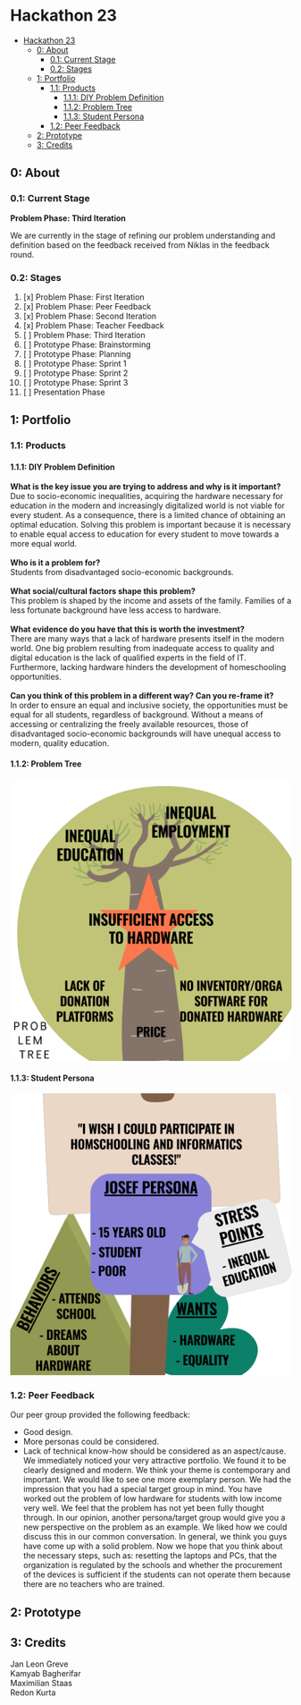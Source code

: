 # Hackathon 23

<!-- TOC -->
* [Hackathon 23](#hackathon-23)
  * [0: About](#0-about)
    * [0.1: Current Stage](#01-current-stage)
    * [0.2: Stages](#02-stages)
  * [1: Portfolio](#1-portfolio)
    * [1.1: Products](#11-products)
      * [1.1.1: DIY Problem Definition](#111-diy-problem-definition)
      * [1.1.2: Problem Tree](#112-problem-tree)
      * [1.1.3: Student Persona](#113-student-persona)
    * [1.2: Peer Feedback](#12-peer-feedback)
  * [2: Prototype](#2-prototype)
  * [3: Credits](#3-credits)
<!-- TOC -->

## 0: About
### 0.1: Current Stage
**Problem Phase: Third Iteration**

We are currently in the stage of refining our problem understanding and definition based on
the feedback received from Niklas in the feedback round.

### 0.2: Stages
1. [x] Problem Phase: First Iteration
2. [x] Problem Phase: Peer Feedback
3. [x] Problem Phase: Second Iteration
4. [x] Problem Phase: Teacher Feedback
5. [ ] Problem Phase: Third Iteration
6. [ ] Prototype Phase: Brainstorming
7. [ ] Prototype Phase: Planning
8. [ ] Prototype Phase: Sprint 1
9. [ ] Prototype Phase: Sprint 2
10. [ ] Prototype Phase: Sprint 3
11. [ ] Presentation Phase

## 1: Portfolio

### 1.1: Products

#### 1.1.1: DIY Problem Definition

**What is the key issue you are trying to address and why is it important?**\
Due to socio-economic inequalities, acquiring the hardware necessary for education in the modern and increasingly digitalized world is not viable for every student.
As a consequence, there is a limited chance of obtaining an optimal education.
Solving this problem is important because it is necessary to enable equal access to education for every student to move towards a more equal world.\
\
**Who is it a problem for?**\
Students from disadvantaged socio-economic backgrounds.\
\
**What social/cultural factors shape this problem?**\
This problem is shaped by the income and assets of the family.
Families of a less fortunate background have less access to hardware.\
\
**What evidence do you have that this is worth the investment?**\
There are many ways that a lack of hardware presents itself in the modern world.
One big problem resulting from inadequate access to quality and digital education is the lack of qualified experts in the field of IT.
Furthermore, lacking hardware hinders the development of homeschooling opportunities.\
\
**Can you think of this problem in a different way? Can you re-frame it?**\
In order to ensure an equal and inclusive society, the opportunities must be equal for all students, regardless of background.
Without a means of accessing or centralizing the freely available resources, those of disadvantaged socio-economic backgrounds will have unequal access to modern, quality education.

#### 1.1.2: Problem Tree

![Problem Tree](portfolio/problem_tree.png)

#### 1.1.3: Student Persona

![Student Persona](portfolio/persona_student.png)

### 1.2: Peer Feedback

Our peer group provided the following feedback:

- Good design.
- More personas could be considered.
- Lack of technical know-how should be considered as an aspect/cause.
We immediately noticed your very attractive portfolio. We found it to be clearly designed and modern. We think your theme is contemporary and important. We would like to see one more exemplary person. We had the impression that you had a special target group in mind. You have worked out the problem of low hardware for students with low income very well. 
We feel that the problem has not yet been fully thought through. In our opinion, another persona/target group would give you a new perspective on the problem as an example. We liked how we could discuss this in our common conversation. 
In general, we think you guys have come up with a solid problem. Now we hope that you think about the necessary steps, such as: resetting the laptops and PCs, that the organization is regulated by the schools and whether the procurement of the devices is sufficient if the students can not operate them because there are no teachers who are trained.

## 2: Prototype

## 3: Credits

Jan Leon Greve\
Kamyab Bagherifar\
Maximilian Staas\
Redon Kurta

